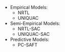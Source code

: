 - Empirical Models:
  - NRTL
  - UNIQUAC
- Semi-Empirical Models:
  - NRTL-SAC
  - UNIQUAC-SAC
- Predictive Models:
  - PC-SAFT